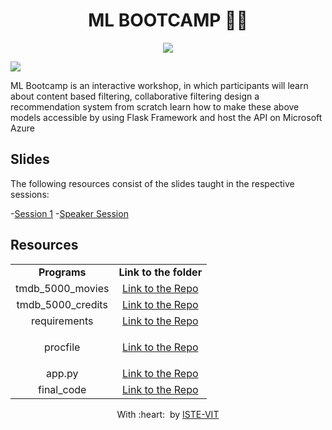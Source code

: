 <h1 align="center"> ML BOOTCAMP 🧑‍💻</h1>
<p align="center">
 <img src="https://user-images.githubusercontent.com/71590944/111881788-33353b80-89d8-11eb-9db1-746eba087b05.png" > <br> 
</p>

![](https://github.com/abhi-shek-09/ML_BOOTCMP/blob/main/Frame_poster.png)

ML Bootcamp is an interactive workshop, in which participants will learn about content based filtering, collaborative filtering design a recommendation system from scratch learn how to make these above models accessible by using Flask Framework and host the API on Microsoft Azure

## Slides
The following resources consist of the slides taught in the respective sessions:

-[Session 1](https://docs.google.com/presentation/d/1q8GQWMEZ7uWtW607B7OONF7CC0UqR8J-/edit?usp=sharing&ouid=100203929886738879540&rtpof=true&sd=true)
-[Speaker Session](https://www.youtube.com/watch?v=m42QcqKBD8M&t=897s)

## Resources	

<table align="center">
<tbody>
	
<tr>		
<td align="center" >
<span><b><center>Programs</center></b></span>
</td>

<td align="center">
<span><b><center>Link to the folder</center></b></span>
</td>
</tr>
  
<tr>
<td align="center">
<span><center>tmdb_5000_movies</center></span>
</td>
<td align="center">
<a href="https://github.com/abhi-shek-09/ML_BOOTCMP/blob/main/tmdb_5000_movies.csv">Link to the Repo</a>
</td>
</tr>

<tr>
<td align="center">
<span><center> tmdb_5000_credits </center></span>
</td>
<td align="center">
<a href="https://drive.google.com/file/d/1bDL_4-X1EPiiZ0M-SLqQ0_bbiXQvfiah/view?usp=sharing">Link to the Repo</a>
</td>
</tr>
  
<tr>
<td align="center">
<span><center>requirements</center></span>
</td>
<td align="center">
<a href="https://github.com/abhi-shek-09/ML_BOOTCMP/blob/main/requirements.txt">Link to the Repo</a>
</td>
</tr>

<tr>
<td align="center">
<span><center>procfile</center></span>
</td>
<td align="center">

<a href="https://github.com/abhi-shek-09/ML_BOOTCMP/blob/main/Procfile">Link to the Repo</a>
</td>
</tr>
  
<tr>
<td align="center">
<span><center> app.py</center></span>
</td>
<td align="center">
<a href="https://github.com/abhi-shek-09/ML_BOOTCMP/blob/main/app.py">Link to the Repo</a>
</td>
</tr>

<tr>
<td align="center">
<span><center> final_code</center></span>
</td>
<td align="center">
<a href="https://github.com/abhi-shek-09/ML_BOOTCMP/blob/main/movierecfinal.py">Link to the Repo</a>
</td>
</tr>
</tbody>
</table>




<p align="center">
	With :heart: &nbsp;by <a href="https://istevit.in/" target="_blank">ISTE-VIT</a>
</p>
